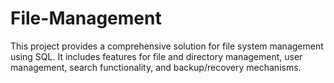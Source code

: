 # File-Management
This project provides a comprehensive solution for file system management using SQL. It includes features for file and directory management, user management, search functionality, and backup/recovery mechanisms. 
